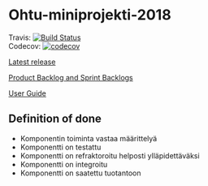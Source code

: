 # Ohtu-miniprojekti-2018
Travis: [![Build Status](https://travis-ci.org/Rsl1122/Ohtu-miniprojekti-2018.svg?branch=master)](https://travis-ci.org/Rsl1122/Ohtu-miniprojekti-2018)  
Codecov: [![codecov](https://codecov.io/gh/Rsl1122/Ohtu-miniprojekti-2018/branch/master/graph/badge.svg)](https://codecov.io/gh/Rsl1122/Ohtu-miniprojekti-2018)

[Latest release](https://github.com/Rsl1122/Ohtu-miniprojekti-2018/releases/latest)

[Product Backlog and Sprint Backlogs](https://docs.google.com/spreadsheets/d/1Hh63WBl7Jm-nLXs4tSZQd8toW1HmXVGl8d5n0MAYEQU/edit?usp=sharing)

[User Guide](https://github.com/Rsl1122/Ohtu-miniprojekti-2018/tree/master/documentation/user_guide.md)

## Definition of done
- Komponentin toiminta vastaa määrittelyä
- Komponentti on testattu
- Komponentti on refraktoroitu helposti ylläpidettäväksi
- Komponentti on integroitu
- Komponentti on saatettu tuotantoon

